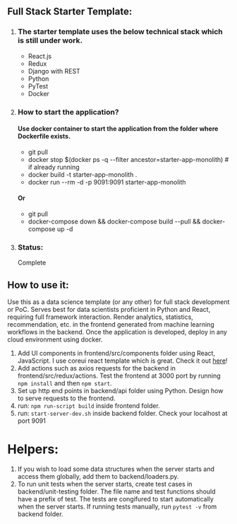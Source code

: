 ## Full Stack Starter Template:

1. ### The starter template uses the below technical stack which is still under work.

   - React.js
   - Redux
   - Django with REST
   - Python
   - PyTest
   - Docker

2. ### How to start the application?

   #### Use docker container to start the application from the folder where Dockerfile exists.

   - git pull
   - docker stop \$(docker ps -q --filter ancestor=starter-app-monolith) # if already running
   - docker build -t starter-app-monolith .
   - docker run --rm -d -p 9091:9091 starter-app-monolith

   #### Or

   - git pull
   - docker-compose down && docker-compose build --pull && docker-compose up -d

3. ### Status:

   Complete

## How to use it:

Use this as a data science template (or any other) for full stack development or PoC. Serves best for data scientists proficient in Python and React, requiring full framework interaction. Render analytics, statistics, recommendation, etc. in the frontend generated from machine learning workflows in the backend. Once the application is developed, deploy in any cloud environment using docker.

1.  Add UI components in frontend/src/components folder using React, JavaScript. I use coreui react template which is great. Check it out [here](https://coreui.io/react/)!
2.  Add actions such as axios requests for the backend in frontend/src/redux/actions. Test the frontend at 3000 port by running `npm install` and then `npm start`.
3.  Set up http end points in backend/api folder using Python. Design how to serve requests to the frontend.
4.  run: `npm run-script build` inside frontend folder.
5.  run: `start-server-dev.sh` inside backend folder. Check your localhost at port 9091

# Helpers:

1. If you wish to load some data structures when the server starts and access them globally, add them to backend/loaders.py.
2. To run unit tests when the server starts, create test cases in backend/unit-testing folder. The file name and test functions should have a prefix of test. The tests are congifured to start automatically when the server starts. If running tests manually, run `pytest -v` from backend folder.
